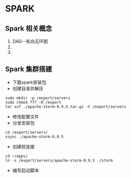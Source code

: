 # SPARK

## Spark 相关概念
1. DAG--有向无环图
2. 
3. 
## Spark 集群搭建
- 下载spark安装包
- 创建目录并解压
````
sudo mkdir -p /export/servers
sudo chmod 777 -R /export
tar xvf ./apache-storm-0.9.5.tar.gz -C /export/servers
````
- 修改配置文件
- 分发安装包
````
cd /export/servers/
xsync ./apache-storm-0.9.5
````
- 创建软连接
````
cd ~/apps/
ln -s /export/servers/apache-storm-0.9.5 ./storm
````
- 编写启动脚本

